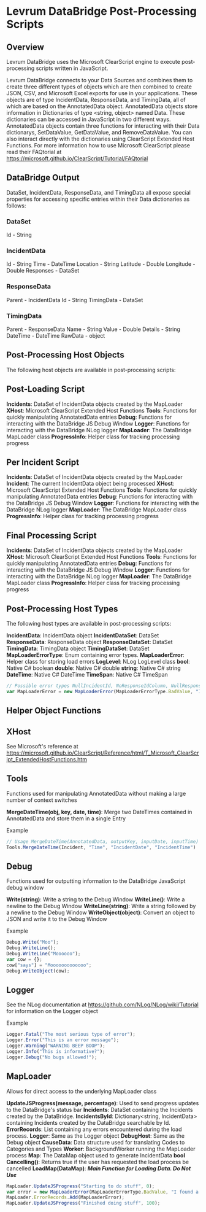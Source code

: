 Levrum DataBridge Post-Processing Scripts
=========================================

## Overview

Levrum DataBridge uses the Microsoft ClearScript engine to execute post-processing scripts written in JavaScript.

Levrum DataBridge connects to your Data Sources and combines them to create three different types of objects which are then combined to create JSON, CSV, and Microsoft Excel exports for use in your applications. These objects are of type IncidentData, ResponseData, and TimingData, all of which are based on the AnnotatedData object. AnnotatedData objects store information in Dictionaries of type <string, object> named Data. These dictionaries can be accessed in JavaScript in two different ways. AnnotatedData objects contain three functions for interacting with their Data dictionarys, SetDataValue, GetDataValue, and RemoveDataValue. You can also interact directly with the dictionaries using ClearScript Extended Host Functions. For more information how to use Microsoft ClearScript please read their FAQtorial at https://microsoft.github.io/ClearScript/Tutorial/FAQtorial

## DataBridge Output

DataSet, IncidentData, ResponseData, and TimingData all expose special properties for accessing specific entries within their Data dictionaries as follows:

### DataSet
Id - String

### IncidentData
Id - String
Time - DateTime
Location - String
Latitude - Double
Longitude - Double
Responses - DataSet<ResponseData>

### ResponseData
Parent - IncidentData
Id - String
TimingData - DataSet<TimingData>

### TimingData
Parent - ResponseData
Name - String
Value - Double
Details - String
DateTime - DateTime
RawData - object

Post-Processing Host Objects
----------------------------
The following host objects are available in post-processing scripts:

## Post-Loading Script

**Incidents**: DataSet of IncidentData objects created by the MapLoader
**XHost**: Microsoft ClearScript Extended Host Functions
**Tools**: Functions for quickly manipulating AnnotatedData entries
**Debug**: Functions for interacting with the DataBridge JS Debug Window
**Logger**: Functions for interacting with the DataBridge NLog logger
**MapLoader**: The DataBridge MapLoader class
**ProgressInfo**: Helper class for tracking processing progress

## Per Incident Script

**Incidents**: DataSet of IncidentData objects created by the MapLoader
**Incident**: The current IncidentData object being processed
**XHost**: Microsoft ClearScript Extended Host Functions
**Tools**: Functions for quickly manipulating AnnotatedData entries
**Debug**: Functions for interacting with the DataBridge JS Debug Window
**Logger**: Functions for interacting with the DataBridge NLog logger
**MapLoader**: The DataBridge MapLoader class
**ProgressInfo**: Helper class for tracking processing progress

## Final Processing Script

**Incidents**: DataSet of IncidentData objects created by the MapLoader
**XHost**: Microsoft ClearScript Extended Host Functions
**Tools**: Functions for quickly manipulating AnnotatedData entries
**Debug**: Functions for interacting with the DataBridge JS Debug Window
**Logger**: Functions for interacting with the DataBridge NLog logger
**MapLoader**: The DataBridge MapLoader class
**ProgressInfo**: Helper class for tracking processing progress

Post-Processing Host Types
--------------------------

The following host types are available in post-processing scripts:

**IncidentData**: IncidentData object
**IncidentDataSet**: DataSet<IncidentData>
**ResponseData**: ResponseData object
**ResponseDataSet**: DataSet<ResponseData>
**TimingData**: TimingData object
**TimingDataSet**: DataSet<TimingData>
**MapLoaderErrorType**: Enum containing error types.
**MapLoaderError**: Helper class for storing load errors
**LogLevel**: NLog LogLevel class
**bool**: Native C# boolean
**double**: Native C# double
**string**: Native C# string
**DateTime**: Native C# DateTime
**TimeSpan**: Native C# TimeSpan

```javascript
// Possible error types NullIncidentId, NoResponseIdColumn, NullResponseId, NullValue, BadValue, MergeConflict, LoaderException
var MapLoaderError = new MapLoaderError(MapLoaderErrorType.BadValue, "I found a bad value!");
```

Helper Object Functions
-------------------------------------

## XHost

See Microsoft's reference at https://microsoft.github.io/ClearScript/Reference/html/T_Microsoft_ClearScript_ExtendedHostFunctions.htm

## Tools

Functions used for manipulating AnnotatedData without making a large number of context switches

**MergeDateTime(obj, key, date, time)**: Merge two DateTimes contained in AnnotatedData and store them in a single Entry

Example
```javascript
// Usage MergeDateTime(AnnotatedData, outputKey, inputDate, inputTime)
Tools.MergeDateTime(Incident, "Time", "IncidentDate", "IncidentTime")
```

## Debug

Functions used for outputting information to the DataBridge JavaScript debug window

**Write(string)**: Write a string to the Debug Window
**WriteLine()**: Write a newline to the Debug Window
**WriteLine(string)**: Write a string followed by a newline to the Debug Window
**WriteObject(object)**: Convert an object to JSON and write it to the Debug Window

Example
```javascript
Debug.Write("Moo");
Debug.WriteLine();
Debug.WriteLine("Moooooo");
var cow = {};
cow["says"] = "Mooooooooooooo";
Debug.WriteObject(cow);
```

## Logger

See the NLog documentation at https://github.com/NLog/NLog/wiki/Tutorial for information on the Logger object

Example
```javascript
Logger.Fatal("The most serious type of error");
Logger.Error("This is an error message");
Logger.Warning("WARNING BEEP BOOP");
Logger.Info("This is informative?");
Logger.Debug("No bugs allowed!");
```

## MapLoader

Allows for direct access to the underlying MapLoader class

**UpdateJSProgress(message, percentage)**: Used to send progress updates to the DataBridge's status bar
**Incidents**: DataSet<IncidentData> containing the Incidents created by the DataBridge.
**IncidentsById**: Dictionary<string, IncidentData> containing Incidents created by the DataBridge searchable by Id.
**ErrorRecords**: List<MapLoaderError> containing any errors encountered during the load process.
**Logger**: Same as the Logger object
**DebugHost**: Same as the Debug object
**CauseData**: Data structure used for translating Codes to Categories and Types
**Worker**: BackgroundWorker running the MapLoader process
**Map**: The DataMap object used to generate IncidentData
**bool Cancelling()**: Returns true if the user has requested the load process be cancelled
**LoadMap(DataMap)**: **_Main Function for Loading Data. Do Not Use_**


```javascript
MapLoader.UpdateJSProgress("Starting to do stuff", 0);
var error = new MapLoaderError(MapLoaderErrorType.BadValue, "I found a bad value!");
MapLoader.ErrorRecords.Add(MapLoaderError);
MapLoader.UpdateJSProgress("Finished doing stuff", 100);
```